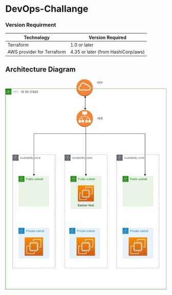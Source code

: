 # DevOps-Challange

### Version Requirment 

| Technology | Version Required |
|------------|-----------------|
| Terraform  | 1.0 or later     |
| AWS provider for Terraform | 4.35 or later (from HashiCorp/aws) |

## Architecture Diagram 

![Architecture Diagram.](https://github.com/HashanR/devops-challange/blob/master/infrastructure-diagram.png)

